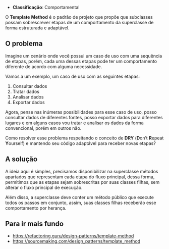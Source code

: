 - **Classificação**: Comportamental

O **Template** **Method** é o padrão de projeto que propõe que subclasses possam sobrescrever etapas de um comportamento da superclasse de forma estruturada e adaptável.

## O problema

Imagine um cenário onde você possui um caso de uso com uma sequência de etapas, porém, cada uma dessas etapas pode ter um comportamento diferente de acordo com alguma necessidade.

Vamos a um exemplo, um caso de uso com as seguintes etapas:

1. Consultar dados
2. Tratar dados
3. Analisar dados
4. Exportar dados

Agora, pense nas inúmeras possibilidades para esse caso de uso, posso consultar dados de diferentes fontes, posso exportar dados para diferentes lugares e em alguns casos vou tratar e analisar os dados da forma convencional, porém em outros não. 

Como resolver esse problema respeitando o conceito de **DRY** (**D**on’t **R**epeat **Y**ourself) e mantendo seu código adaptável para receber novas etapas?

## A solução

A ideia aqui é simples, precisamos disponibilizar na superclasse métodos apartados que representam cada etapa do fluxo principal, dessa forma, permitimos que as etapas sejam sobrescritas por suas classes filhas, sem alterar o fluxo principal de execução. 

Além disso, a superclasse deve conter um método público que execute todos os passos em conjunto, assim, suas classes filhas receberão esse comportamento por herança.

## Para ir mais fundo

- <https://refactoring.guru/design-patterns/template-method>
- <https://sourcemaking.com/design_patterns/template_method>